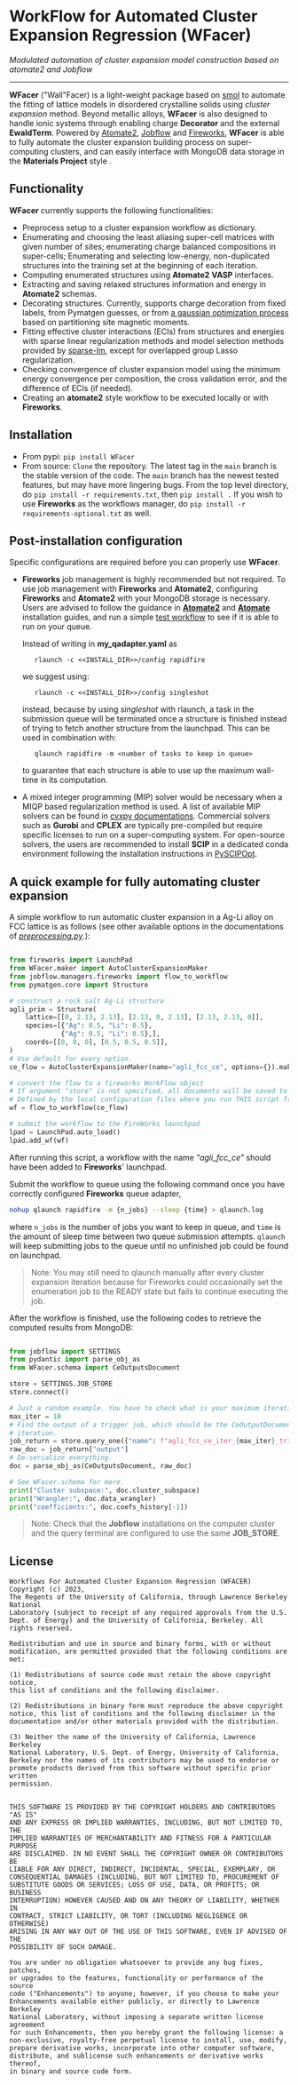 WorkFlow for Automated Cluster Expansion Regression (WFacer)
===================================================

*Modulated automation of cluster expansion model construction based on atomate2 and Jobflow*

-----------------------------------------------------------------------------

**WFacer** ("Wall"Facer) is a light-weight package based on [smol](https://github.com/CederGroupHub/smol.git)
to automate the fitting of lattice models in disordered crystalline solids using
*cluster expansion* method. Beyond metallic alloys, **WFacer** is also designed
to handle ionic systems through enabling charge **Decorator** and the external **EwaldTerm**. Powered by [Atomate2](https://github.com/materialsproject/atomate2.git),
[Jobflow](https://github.com/materialsproject/jobflow.git)
and [Fireworks](https://github.com/materialsproject/fireworks.git), **WFacer** is able to fully automate the
cluster expansion building process on super-computing clusters, and can easily interface
with MongoDB data storage in the **Materials Project** style .

Functionality
-------------
**WFacer** currently supports the following functionalities:

- Preprocess setup to a cluster expansion workflow as dictionary.
- Enumerating and choosing the least aliasing super-cell matrices with given number of sites;
  enumerating charge balanced compositions in super-cells; Enumerating and selecting low-energy,
  non-duplicated structures into the training set at the beginning of each iteration.
- Computing enumerated structures using **Atomate2** **VASP** interfaces.
- Extracting and saving relaxed structures information and energy in **Atomate2** schemas.
- Decorating structures. Currently, supports charge decoration from fixed labels, from Pymatgen guesses,
  or from [a gaussian optimization process](https://doi.org/10.1038/s41524-022-00818-3) based on partitioning site magnetic moments.
- Fitting effective cluster interactions (ECIs) from structures and energies with sparse linear
  regularization methods and model selection methods provided by
  [sparse-lm](https://github.com/CederGroupHub/sparse-lm.git),
  except for overlapped group Lasso regularization.
- Checking convergence of cluster expansion model using the minimum energy convergence per composition,
  the cross validation error, and the difference of ECIs (if needed).
- Creating an **atomate2** style workflow to be executed locally or with **Fireworks**.

Installation
------------
* From pypi: `pip install WFacer`
* From source: `Clone` the repository. The latest tag in the `main` branch is the stable version of the
code. The `main` branch has the newest tested features, but may have more
lingering bugs. From the top level directory, do `pip install -r requirements.txt`, then `pip install .` If
you wish to use **Fireworks** as the workflows manager, do `pip install -r requirements-optional.txt` as well.

Post-installation configuration
------------
Specific configurations are required before you can properly use **WFacer**.

* **Fireworks** job management is highly recommended but not required.
  To use job management with **Fireworks** and **Atomate2**,
  configuring **Fireworks** and **Atomate2** with your MongoDB storage is necessary.
  Users are advised to follow the guidance in
  [**Atomate2**](https://materialsproject.github.io/atomate2/user/install.html) and
  [**Atomate**](https://atomate.org/installation.html#configure-database-connections-and-computing-center-parameters)
  installation guides, and run a simple [test workflow](https://materialsproject.github.io/atomate2/user/fireworks.html)
  to see if it is able to run on your queue.

  Instead of writing in **my_qadapter.yaml** as
  ```commandline
     rlaunch -c <<INSTALL_DIR>>/config rapidfire
  ```
  we suggest using:
  ```commandline
     rlaunch -c <<INSTALL_DIR>>/config singleshot
  ```
  instead, because by using *singleshot* with rlaunch, a task in the submission queue will
  be terminated once a structure is finished instead of trying to fetch another structure
  from the launchpad. This can be used in combination with:
  ```commandline
     qlaunch rapidfire -m <number of tasks to keep in queue>
  ```
  to guarantee that each structure is able to use up the maximum wall-time in
  its computation.

* A mixed integer programming (MIP) solver would be necessary when a MIQP based
  regularization method is used. A list of available MIP solvers can be found in
  [cvxpy documentations](https://www.cvxpy.org/tutorial/advanced/index.html#choosing-a-solver).
  Commercial solvers such as **Gurobi** and **CPLEX** are typically pre-compiled
  but require specific licenses to run on a super-computing system. For open-source solvers,
  the users are recommended to install **SCIP** in a dedicated conda environment following
  the installation instructions in [PySCIPOpt](https://github.com/scipopt/PySCIPOpt.git).

A quick example for fully automating cluster expansion
-------------------------------
A simple workflow to run automatic cluster expansion in a Ag-Li alloy on FCC lattice is as follows
(see other available options in the documentations of [*preprocessing.py*](WFacer/preprocessing.py).):
```python

from fireworks import LaunchPad
from WFacer.maker import AutoClusterExpansionMaker
from jobflow.managers.fireworks import flow_to_workflow
from pymatgen.core import Structure

# construct a rock salt Ag-Li structure
agli_prim = Structure(
    lattice=[[0, 2.13, 2.13], [2.13, 0, 2.13], [2.13, 2.13, 0]],
    species=[{"Ag": 0.5, "Li": 0.5},
             {"Ag": 0.5, "Li": 0.5},],
    coords=[[0, 0, 0], [0.5, 0.5, 0.5]],
)
# Use default for every option.
ce_flow = AutoClusterExpansionMaker(name="agli_fcc_ce", options={}).make(agli_prim)

# convert the flow to a fireworks WorkFlow object
# If argument "store" is not specified, all documents will be saved to the JOB_STORE
# Defined by the local configuration files where you run THIS script from.
wf = flow_to_workflow(ce_flow)

# submit the workflow to the FireWorks launchpad
lpad = LaunchPad.auto_load()
lpad.add_wf(wf)
```

After running this script, a workflow with the name *"agli_fcc_ce"* should have been added to **Fireworks**'
launchpad.

Submit the workflow to queue using the following command once you have correctly configured **Fireworks**
queue adapter,
```bash
nohup qlaunch rapidfire -m {n_jobs} --sleep {time} > qlaunch.log
```
where `n_jobs` is the number of jobs you want to keep in queue, and `time` is the amount of sleep
time between two queue submission attempts. `qlaunch` will keep submitting jobs to the queue until
no unfinished job could be found on launchpad.

>Note: You may still need to qlaunch manually after every cluster expansion iteration
 because for Fireworks could occasionally set the enumeration job to the READY state
 but fails to continue executing the job.

After the workflow is finished, use the following codes to retrieve the computed results from MongoDB:
```python

from jobflow import SETTINGS
from pydantic import parse_obj_as
from WFacer.schema import CeOutputsDocument

store = SETTINGS.JOB_STORE
store.connect()

# Just a random example. You have to check what is your maximum iteration on your own.
max_iter = 10
# Find the output of a trigger job, which should be the CeOutputDocument of the final
# iteration.
job_return = store.query_one({"name": f"agli_fcc_ce_iter_{max_iter}_trigger"})
raw_doc = job_return["output"]
# De-serialize everything.
doc = parse_obj_as(CeOutputsDocument, raw_doc)

# See WFacer.schema for more.
print("Cluster subspace:", doc.cluster_subspace)
print("Wrangler:", doc.data_wrangler)
print("coefficients:", doc.coefs_history[-1])
```
>Note: Check that the **Jobflow** installations on the computer cluster and the query
 terminal are configured to use the same **JOB_STORE**.

License
-------------------------------
    Workflows For Automated Cluster Expansion Regression (WFACER) Copyright (c) 2023,
    The Regents of the University of California, through Lawrence Berkeley National
    Laboratory (subject to receipt of any required approvals from the U.S.
    Dept. of Energy) and the University of California, Berkeley. All rights reserved.

    Redistribution and use in source and binary forms, with or without
    modification, are permitted provided that the following conditions are met:

    (1) Redistributions of source code must retain the above copyright notice,
    this list of conditions and the following disclaimer.

    (2) Redistributions in binary form must reproduce the above copyright
    notice, this list of conditions and the following disclaimer in the
    documentation and/or other materials provided with the distribution.

    (3) Neither the name of the University of California, Lawrence Berkeley
    National Laboratory, U.S. Dept. of Energy, University of California,
    Berkeley nor the names of its contributors may be used to endorse or
    promote products derived from this software without specific prior written
    permission.


    THIS SOFTWARE IS PROVIDED BY THE COPYRIGHT HOLDERS AND CONTRIBUTORS "AS IS"
    AND ANY EXPRESS OR IMPLIED WARRANTIES, INCLUDING, BUT NOT LIMITED TO, THE
    IMPLIED WARRANTIES OF MERCHANTABILITY AND FITNESS FOR A PARTICULAR PURPOSE
    ARE DISCLAIMED. IN NO EVENT SHALL THE COPYRIGHT OWNER OR CONTRIBUTORS BE
    LIABLE FOR ANY DIRECT, INDIRECT, INCIDENTAL, SPECIAL, EXEMPLARY, OR
    CONSEQUENTIAL DAMAGES (INCLUDING, BUT NOT LIMITED TO, PROCUREMENT OF
    SUBSTITUTE GOODS OR SERVICES; LOSS OF USE, DATA, OR PROFITS; OR BUSINESS
    INTERRUPTION) HOWEVER CAUSED AND ON ANY THEORY OF LIABILITY, WHETHER IN
    CONTRACT, STRICT LIABILITY, OR TORT (INCLUDING NEGLIGENCE OR OTHERWISE)
    ARISING IN ANY WAY OUT OF THE USE OF THIS SOFTWARE, EVEN IF ADVISED OF THE
    POSSIBILITY OF SUCH DAMAGE.

    You are under no obligation whatsoever to provide any bug fixes, patches,
    or upgrades to the features, functionality or performance of the source
    code ("Enhancements") to anyone; however, if you choose to make your
    Enhancements available either publicly, or directly to Lawrence Berkeley
    National Laboratory, without imposing a separate written license agreement
    for such Enhancements, then you hereby grant the following license: a
    non-exclusive, royalty-free perpetual license to install, use, modify,
    prepare derivative works, incorporate into other computer software,
    distribute, and sublicense such enhancements or derivative works thereof,
    in binary and source code form.

